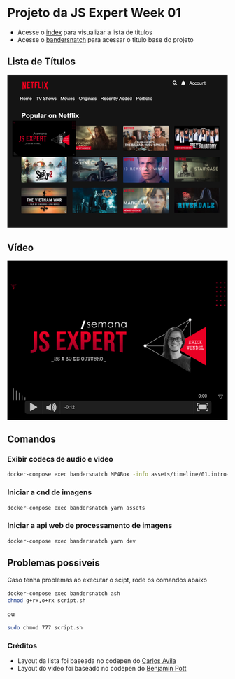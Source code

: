 # Projeto da JS Expert Week 01

- Acesse o [index](./public/index/index.html) para visualizar a lista de titulos
- Acesse o [bandersnatch](./public/bandersnatch/index.html) para acessar o titulo base do projeto

## Lista de Títulos

![titulos](./prints/titulos.png)

## Vídeo

![titulos](./prints/demo.png)

## Comandos

### Exibir codecs de audio e video

```bash
docker-compose exec bandersnatch MP4Box -info assets/timeline/01.intro-1920x1080.mp4
```

### Iniciar a cnd de imagens

```bash
docker-compose exec bandersnatch yarn assets
```

### Iniciar a api web de processamento de imagens

```bash
docker-compose exec bandersnatch yarn dev
```

## Problemas possiveis

Caso tenha problemas ao executar o scipt, rode os comandos abaixo

```bash
docker-compose exec bandersnatch ash
chmod g+rx,o+rx script.sh
```

ou

```bash
sudo chmod 777 script.sh
```

### Créditos

- Layout da lista foi baseada no  codepen do [Carlos Avila](https://codepen.io/cb2307/pen/XYxyeY)
- Layout do video foi baseado no codepen do [Benjamin Pott](https://codepen.io/benjipott/pen/JELELN)
